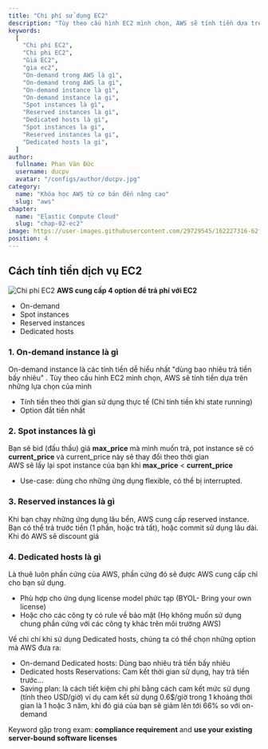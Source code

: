```yaml
---
title: "Chi phí sử dụng EC2"
description: "Tùy theo cấu hình EC2 mình chọn, AWS sẽ tính tiền dựa trên những lựa chọn của mình. Khi bạn chạy những ứng dụng lâu bền, AWS cung cấp reserved instance. Bạn có thể trả trước tiền (1 phần, hoặc trả tất), hoặc commit sử dụng lâu dài. Khi đó AWS sẽ discount giá"
keywords:
  [
    "Chi phí EC2",
    "Chi phi EC2",
    "Giá EC2",
    "gia ec2",
    "On-demand trong AWS là gì",
    "On-demand trong AWS la gi",
    "On-demand instance là gì",
    "On-demand instance la gi",
    "Spot instances là gì",
    "Reserved instances là gì",
    "Dedicated hosts là gì",
    "Spot instances la gi",
    "Reserved instances la gi",
    "Dedicated hosts la gi",
  ]
author:
  fullname: Phan Văn Đức
  username: ducpv
  avatar: "/configs/author/ducpv.jpg"
category:
  name: "Khóa học AWS từ cơ bản đến nâng cao"
  slug: "aws"
chapter:
  name: "Elastic Compute Cloud"
  slug: "chap-02-ec2"
image: https://user-images.githubusercontent.com/29729545/162227316-62f67100-d142-4a64-9c78-8f15b94143ac.png
position: 4
---
```


## Cách tính tiền dịch vụ EC2
![Chi phí EC2](https://user-images.githubusercontent.com/29729545/162227316-62f67100-d142-4a64-9c78-8f15b94143ac.png)
**AWS cung cấp 4 option để trả phí với EC2**

- On-demand
- Spot instances
- Reserved instances
- Dedicated hosts

### 1. On-demand instance là gì

On-demand instance là các tính tiền dễ hiểu nhất "dùng bao nhiêu trả tiền bấy nhiêu" . Tùy theo cấu hình EC2 mình chọn, AWS sẽ tính tiền dựa trên những lựa chọn của mình

- Tính tiền theo thời gian sử dụng thực tế (Chỉ tính tiền khi state running)
- Option đắt tiền nhất

### 2. Spot instances là gì

Bạn sẽ bid (đấu thầu) giá **max_price** mà mình muốn trả, pot instance sẽ có **current_price** và current_price này sẽ thay đổi theo thời gian <br /> AWS sẽ lấy lại spot instance của bạn khi **max_price** < **current_price**

- Use-case: dùng cho những ứng dụng flexible, có thể bị interrupted.

### 3. Reserved instances là gì

Khi bạn chạy những ứng dụng lâu bền, AWS cung cấp reserved instance. Bạn có thể trả trước tiền (1 phần, hoặc trả tất), hoặc commit sử dụng lâu dài. Khi đó AWS sẽ discount giá

### 4. Dedicated hosts là gì

Là thuê luôn phần cứng của AWS, phần cứng đó sẽ được AWS cung cấp chỉ cho bạn sử dụng.

- Phù hợp cho ứng dụng license model phức tạp (BYOL- Bring your own license)
- Hoặc cho các công ty có rule về bảo mật (Họ không muốn sử dụng chung phần cứng với các công ty khác trên môi trường AWS)

Về chi chí khi sử dụng Dedicated hosts, chúng ta có thể chọn những option mà AWS đưa ra:

- On-demand Dedicated hosts: Dùng bao nhiêu trả tiền bấy nhiêu
- Dedicated hosts Reservations: Cam kết thời gian sử dụng, hay trả tiền trước...
- Saving plan: là cách tiết kiệm chi phí bằng cách cam kết mức sử dụng (tính theo USD/giờ) ví dụ cam kết sử dụng 0.6$/giờ trong 1 khoảng thời gian là 1 hoặc 3 năm, khi đó giá của bạn sẽ giảm lên tới 66% so với on-demand

Keyword gặp trong exam: **compliance requirement** and **use your existing server-bound software licenses**
